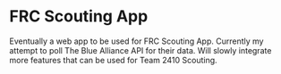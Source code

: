 # FRC Scouting App
Eventually a web app to be used for FRC Scouting App.
Currently my attempt to poll The Blue Alliance API for their data.
Will slowly integrate more features that can be used for Team 2410 Scouting.

